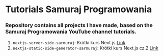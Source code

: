 # Tutorials Samuraj Programowania

### Repository contains all projects I have made, based on the Samuraj Programowania YouTube channel tutorials.

1. `nextjs-server-side-sarmuraj`: Krótki kurs Next.js [Link](https://www.youtube.com/watch?v=3df3OAxPevo)
2. `nextjs-static-side-generator-sarmuraj`: Krótki kurs Next.js cz.2 [Link](https://www.youtube.com/watch?v=AA0epqPigJQ)
